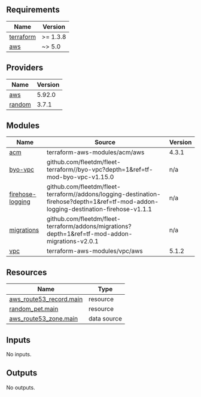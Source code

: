 ## Requirements

| Name | Version |
|------|---------|
| <a name="requirement_terraform"></a> [terraform](#requirement\_terraform) | >= 1.3.8 |
| <a name="requirement_aws"></a> [aws](#requirement\_aws) | ~> 5.0 |

## Providers

| Name | Version |
|------|---------|
| <a name="provider_aws"></a> [aws](#provider\_aws) | 5.92.0 |
| <a name="provider_random"></a> [random](#provider\_random) | 3.7.1 |

## Modules

| Name | Source | Version |
|------|--------|---------|
| <a name="module_acm"></a> [acm](#module\_acm) | terraform-aws-modules/acm/aws | 4.3.1 |
| <a name="module_byo-vpc"></a> [byo-vpc](#module\_byo-vpc) | github.com/fleetdm/fleet-terraform//byo-vpc?depth=1&ref=tf-mod-byo-vpc-v1.15.0 | n/a |
| <a name="module_firehose-logging"></a> [firehose-logging](#module\_firehose-logging) | github.com/fleetdm/fleet-terraform//addons/logging-destination-firehose?depth=1&ref=tf-mod-addon-logging-destination-firehose-v1.1.1 | n/a |
| <a name="module_migrations"></a> [migrations](#module\_migrations) | github.com/fleetdm/fleet-terraform/addons/migrations?depth=1&ref=tf-mod-addon-migrations-v2.0.1 | n/a |
| <a name="module_vpc"></a> [vpc](#module\_vpc) | terraform-aws-modules/vpc/aws | 5.1.2 |

## Resources

| Name | Type |
|------|------|
| [aws_route53_record.main](https://registry.terraform.io/providers/hashicorp/aws/latest/docs/resources/route53_record) | resource |
| [random_pet.main](https://registry.terraform.io/providers/hashicorp/random/latest/docs/resources/pet) | resource |
| [aws_route53_zone.main](https://registry.terraform.io/providers/hashicorp/aws/latest/docs/data-sources/route53_zone) | data source |

## Inputs

No inputs.

## Outputs

No outputs.
